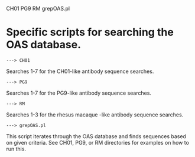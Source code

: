 CH01       PG9        RM         grepOAS.pl

# Specific scripts for searching the OAS database.

	---> CH01

Searches 1-7 for the CH01-like antibody sequence searches.

	---> PG9

Searches 1-7 for the PG9-like antibody sequence searches.

	---> RM

Searches 1-3 for the rhesus macaque -like antibody sequence searches. 

	---> grepOAS.pl

This script iterates through the OAS database and finds sequences based on given criteria. See CH01, PG9, or RM directories for examples on how to run this. 
